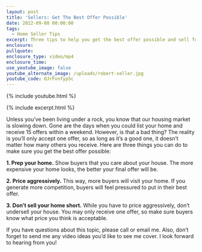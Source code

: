 ```yaml
---
layout: post
title: 'Sellers: Get The Best Offer Possible'
date: 2022-09-08 00:00:00
tags:
  - Home Seller Tips
excerpt: Three tips to help you get the best offer possible and sell for more.
enclosure:
pullquote:
enclosure_type: video/mp4
enclosure_time:
use_youtube_image: false
youtube_alternate_image: /uploads/robert-seller.jpg
youtube_code: OJrFvnfyp5c
---
```

{% include youtube.html %}

{% include excerpt.html %}

Unless you’ve been living under a rock, you know that our housing market is slowing down. Gone are the days when you could list your home and receive 15 offers within a weekend. However, is that a bad thing? The reality is you’ll only accept one offer, so as long as it’s a good one, it doesn’t matter how many others you receive. Here are three things you can do to make sure you get the best offer possible:

**1\. Prep your home.** Show buyers that you care about your house. The more expensive your home looks, the better your final offer will be.&nbsp;

**2\. Price aggressively.** This way, more buyers will visit your home. If you generate more competition, buyers will feel pressured to put in their best offer.

**3\. Don’t sell your home short.** While you have to price aggressively, don’t undersell your house. You may only receive one offer, so make sure buyers know what price you think is acceptable.&nbsp;

If you have questions about this topic, please call or email me. Also, don’t forget to send me any video ideas you’d like to see me cover. I look forward to hearing from you\!